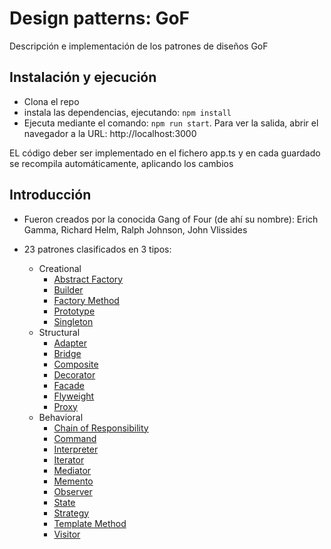# Design patterns: GoF

Descripción e implementación de los patrones de diseños GoF

## Instalación y ejecución

* Clona el repo
* instala las dependencias, ejecutando: ```npm install```
* Ejecuta mediante el comando: ```npm run start```. Para ver la salida, abrir el navegador a la URL: http://localhost:3000

EL código deber ser implementado en el fichero app.ts y en cada guardado se recompila automáticamente, aplicando los cambios

## Introducción

* Fueron creados por la conocida Gang of Four (de ahí su nombre): Erich Gamma, Richard Helm, Ralph Johnson, John Vlissides

* 23 patrones clasificados en 3 tipos:
    * Creational
        * [Abstract Factory](/src/patterns/creational-patterns/abstract-factory/abstract-factory.md)
        * [Builder](/src/patterns/creational-patterns/builder/builder.md)
        * [Factory Method](/src/patterns/creational-patterns/factory-method/factory-method.md)
        * [Prototype](/src/patterns/creational-patterns/prototype/prototype.md)
        * [Singleton](/src/patterns/creational-patterns/singleton/singleton.md)
    * Structural
        * [Adapter](/src/patterns/structural-patterns/adapter/adapter.md)
        * [Bridge](/src/patterns/structural-patterns/bridge/bridge.md)
        * [Composite](/src/patterns/structural-patterns/composite/composite.md)
        * [Decorator](/src/patterns/structural-patterns/decorator/decorator.md)
        * [Facade](/src/patterns/structural-patterns/facade/facade.md)
        * [Flyweight](/src/patterns/structural-patterns/flyweight/flyweight.md)
        * [Proxy](/src/patterns/structural-patterns/proxy/proxy.md)
    * Behavioral
        * [Chain of Responsibility](/src/patterns/behavioral-patterns/chain-of-responsibility/chain-of-responsibility.md)
        * [Command](/src/patterns/behavioral-patterns/command/command.md)
        * [Interpreter](/src/patterns/behavioral-patterns/interpreter/interpreter.md)
        * [Iterator](/src/patterns/behavioral-patterns/iterator/iterator.md)
        * [Mediator](/src/patterns/behavioral-patterns/mediator/mediator.md)
        * [Memento](/src/patterns/behavioral-patterns/memento/memento.md)
        * [Observer](/src/patterns/behavioral-patterns/observer/observer.md)
        * [State](/src/patterns/behavioral-patterns/state/state.md)
        * [Strategy](/src/patterns/behavioral-patterns/strategy/strategy.md)
        * [Template Method](/src/patterns/behavioral-patterns/template-method/template-method.md)
        * [Visitor](/src/patterns/behavioral-patterns/visitor/visitor.md)

